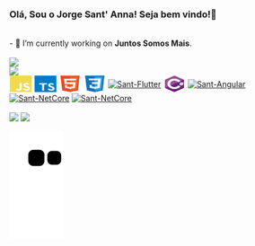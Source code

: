 ### Olá,  Sou o Jorge Sant' Anna! Seja bem vindo!👋
  <br/>
  - 🔭 I’m currently working on <strong>Juntos Somos Mais</strong>.
  <br/>
  <br/>
<div align="center">
  <a href="https://github.com/santjl">
    <img width="400px" align="left" src="https://github-readme-stats-three-puce-ricardo.vercel.app/api/top-langs/?username=santjl&hide=html&layout=compact&theme=dark&count_private=true" />
    <img width="495px" align="left" src="https://github-readme-stats-three-puce-ricardo.vercel.app/api?username=santjl&theme=dark&count_private=true" />
</div>
 <div style="display: inline_block"><br>
  <a href="https://developer.mozilla.org/pt-BR/docs/Web/JavaScript"><img align="center" alt="Sant-Js" height="30" width="40" src="https://raw.githubusercontent.com/devicons/devicon/master/icons/javascript/javascript-plain.svg"></a>
  <a href="https://www.typescriptlang.org/docs/"><img align="center" alt="Sant-Ts" height="30" width="40" src="https://raw.githubusercontent.com/devicons/devicon/master/icons/typescript/typescript-plain.svg"></a>
  <a href="https://developer.mozilla.org/en-US/docs/Glossary/HTML5"><img align="center" alt="Sant-HTML" height="30" width="40" src="https://raw.githubusercontent.com/devicons/devicon/master/icons/html5/html5-original.svg"></a>
  <a href="https://developer.mozilla.org/pt-BR/docs/Web/CSS"><img align="center" alt="Sant-CSS" height="30" width="40" src="https://raw.githubusercontent.com/devicons/devicon/master/icons/css3/css3-original.svg"></a>
  <a href="https://flutter.dev/"><img align="center" alt="Sant-Flutter" height="30" width="40" src="https://cdn.jsdelivr.net/gh/devicons/devicon/icons/flutter/flutter-original.svg"></a>
  <a href="https://docs.microsoft.com/pt-br/dotnet/csharp/"><img align="center" alt="Sant-Csharp" height="30" width="40" src="https://raw.githubusercontent.com/devicons/devicon/master/icons/csharp/csharp-original.svg"></a>
  <a href="https://angular.io/"><img align="center" alt="Sant-Angular" height="30" width="40" src="https://cdn.jsdelivr.net/gh/devicons/devicon/icons/angularjs/angularjs-original.svg"></a>
   <a href="https://docs.microsoft.com/pt-br/aspnet/core/?view=aspnetcore-6.0"><img align="center" alt="Sant-NetCore" height="30" width="40" src="https://cdn.jsdelivr.net/gh/devicons/devicon/icons/dotnetcore/dotnetcore-original.svg"></a>
    <a href="https://unity.com/pt"><img align="center" alt="Sant-NetCore" height="30" width="40" src="https://cdn.jsdelivr.net/gh/devicons/devicon/icons/unity/unity-original-wordmark.svg"></a>
</div>

 <br/>
<div> 
  <a href = "mailto:jlagsdev@gmail.com"><img src="https://img.shields.io/badge/-Gmail-%23333?style=for-the-badge&logo=gmail&logoColor=white" target="_blank"></a>
  <a href="https://www.linkedin.com/in/jorge-sant-anna-60478a1ba/" target="_blank"><img src="https://img.shields.io/badge/-LinkedIn-%230077B5?style=for-the-badge&logo=linkedin&logoColor=white" target="_blank"></a> 
  
 ![Snake animation](https://github.com/santjl/santjl/blob/output/github-contribution-grid-snake.svg)
</div>
<!--
**Santjl/santjl** is a ✨ _special_ ✨ repository because its `README.md` (this file) appears on your GitHub profile.

Here are some ideas to get you started:

- 🔭 I’m currently working on ...
- 🌱 I’m currently learning ...
- 👯 I’m looking to collaborate on ...
- 🤔 I’m looking for help with ...
- 💬 Ask me about ...
- 📫 How to reach me: ...
- 😄 Pronouns: ...
- ⚡ Fun fact: ...
-->

